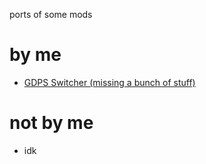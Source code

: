 ports of some mods

# by me
- [GDPS Switcher (missing a bunch of stuff)](https://km7dev.tech/cgs-ports/compiled/km7dev.gdps-switcher.geode)

# not by me
- idk
